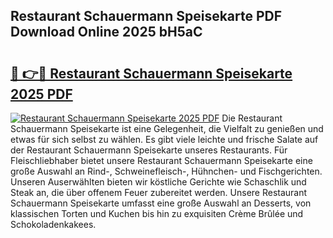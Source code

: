 ## Restaurant Schauermann Speisekarte PDF Download Online 2025 bH5aC

# <h2><a href="http://gcb12n3.nevu.top/?p=Restaurant+Schauermann+Speisekarte">🔗 👉🔴 Restaurant Schauermann Speisekarte 2025 PDF</a></h2>

[![Restaurant Schauermann Speisekarte 2025 PDF](https://i.imgur.com/dBaPXMq.png)](http://gcb12n3.nevu.top/?p=Restaurant+Schauermann+Speisekarte)
Die Restaurant Schauermann Speisekarte ist eine Gelegenheit, die Vielfalt zu genießen und etwas für sich selbst zu wählen. Es gibt viele leichte und frische Salate auf der Restaurant Schauermann Speisekarte unseres Restaurants. Für Fleischliebhaber bietet unsere Restaurant Schauermann Speisekarte eine große Auswahl an Rind-, Schweinefleisch-, Hühnchen- und Fischgerichten. Unseren Auserwählten bieten wir köstliche Gerichte wie Schaschlik und Steak an, die über offenem Feuer zubereitet werden. Unsere Restaurant Schauermann Speisekarte umfasst eine große Auswahl an Desserts, von klassischen Torten und Kuchen bis hin zu exquisiten Crème Brûlée und Schokoladenkakees.
